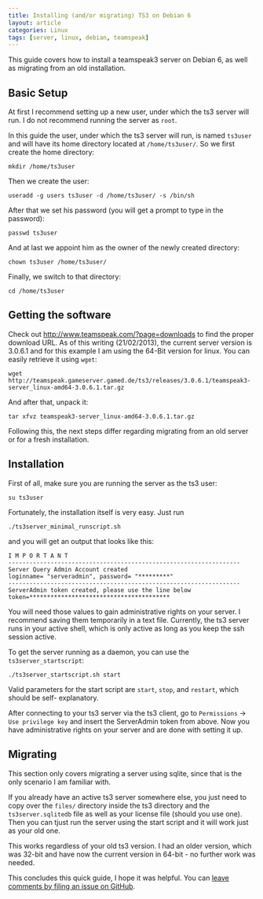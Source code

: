 ```yaml
---
title: Installing (and/or migrating) TS3 on Debian 6
layout: article
categories: Linux
tags: [server, linux, debian, teamspeak]
---
```

This guide covers how to install a teamspeak3 server on Debian 6, as well as migrating from an old installation.

Basic Setup
-----------

At first I recommend setting up a new user, under which the ts3 server will run. I do not recommend 
running the server as `root`.


In this guide the user, under which the ts3 server will run, is named `ts3user` and will have its home 
directory located at `/home/ts3user/`. So we first create the home directory:


	mkdir /home/ts3user

Then we create the user:

	useradd -g users ts3user -d /home/ts3user/ -s /bin/sh

After that we set his password (you will get a prompt to type in the password):

	passwd ts3user

And at last we appoint him as the owner of the newly created directory:

	chown ts3user /home/ts3user/

Finally, we switch to that directory:

	cd /home/ts3user

Getting the software
--------------------

Check out http://www.teamspeak.com/?page=downloads to find the proper download URL. As of this 
writing (21/02/2013), the current server version is 3.0.6.1 and for this example I am using the 
64-Bit version for linux. You can easily retrieve it using `wget`:

	wget http://teamspeak.gameserver.gamed.de/ts3/releases/3.0.6.1/teamspeak3-server_linux-amd64-3.0.6.1.tar.gz

And after that, unpack it: 

	tar xfvz teamspeak3-server_linux-amd64-3.0.6.1.tar.gz
	
Following this, the next steps differ regarding migrating from an old server or for a fresh installation.


Installation
------------

First of all, make sure you are running the server as the ts3 user:

	su ts3user
	
Fortunately, the installation itself is very easy. Just run 

	./ts3server_minimal_runscript.sh
	
and you will get an output that looks like this:


	I M P O R T A N T
	------------------------------------------------------------------
	Server Query Admin Account created
	loginname= "serveradmin", password= "*********"
	------------------------------------------------------------------
	ServerAdmin token created, please use the line below
	token=****************************************

	
You will need those values to gain administrative rights on your server. I recommend saving them temporarily 
in a text file. Currently, the ts3 server runs in your active shell, which is only active as long 
as you keep the ssh session active.

To get the server running as a daemon, you can use the `ts3server_startscript`:

	./ts3server_startscript.sh start
	
Valid parameters for the start script are `start`, `stop`, and `restart`, which should be self-
explanatory.

After connecting to your ts3 server via the ts3 client, go to `Permissions` -> `Use privilege key` 
and insert the ServerAdmin token from above. Now you have administrative rights on your server and are done 
with setting it up.


Migrating
---------

This section only covers migrating a server using sqlite, since that is the only scenario I am 
familiar with.


If you already have an active ts3 server somewhere else, you just need to copy over the `files/` 
directory inside the ts3 directory and the `ts3server.sqlitedb` file as well as your license file 
(should you use one). Then you can tjust run the server using the start script and it will work just
as your old one.

This works regardless of your old ts3 version. I had an older version, which was 32-bit and have now 
the current version in 64-bit - no further work was needed.


This concludes this quick guide, I hope it was helpful. You can [leave comments by filing an issue
on GitHub](https://github.com/NetzwergX/netzwergx.github.com/issues).
